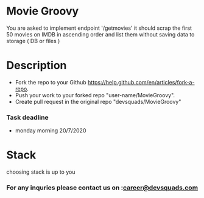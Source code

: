 # Movie Groovy

You are asked to implement endpoint '/getmovies' it should scrap the first 50 movies on IMDB in ascending order and list them without saving data to storage ( DB or files )

# Description
- Fork the repo to your Github https://help.github.com/en/articles/fork-a-repo.
- Push your work to your forked repo "user-name/MovieGroovy".
- Create pull request in the original repo "devsquads/MovieGroovy"

### Task deadline 
   * monday morning 20/7/2020
   
# Stack
choosing stack is up to you

### For any inquries please contact us on :career@devsquads.com  
